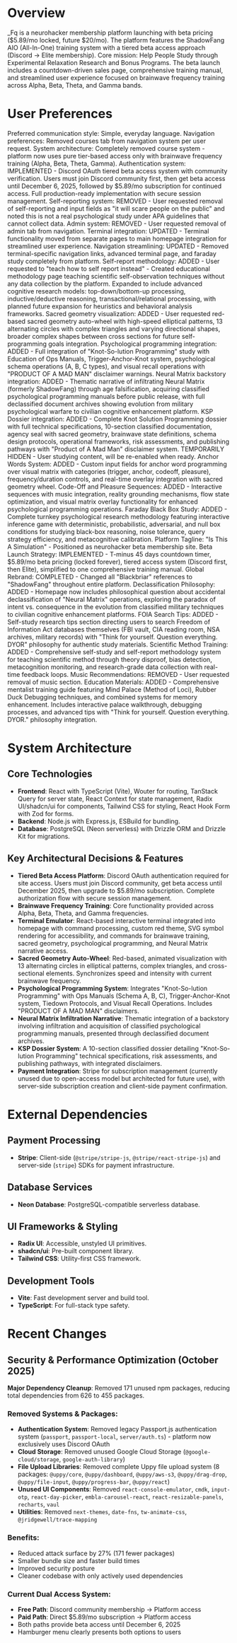 # Overview
_Fq is a neurohacker membership platform launching with beta pricing ($5.89/mo locked, future $20/mo). The platform features the ShadowFang AIO (All-In-One) training system with a tiered beta access approach (Discord → Elite membership). Core mission: Help People Study through Experimental Relaxation Research and Bonus Programs. The beta launch includes a countdown-driven sales page, comprehensive training manual, and streamlined user experience focused on brainwave frequency training across Alpha, Beta, Theta, and Gamma bands.

# User Preferences
Preferred communication style: Simple, everyday language.
Navigation preferences: Removed courses tab from navigation system per user request.
System architecture: Completely removed course system - platform now uses pure tier-based access only with brainwave frequency training (Alpha, Beta, Theta, Gamma).
Authentication system: IMPLEMENTED - Discord OAuth tiered beta access system with community verification. Users must join Discord community first, then get beta access until December 6, 2025, followed by $5.89/mo subscription for continued access. Full production-ready implementation with secure session management.
Self-reporting system: REMOVED - User requested removal of self-reporting and input fields as "it will scare people on the public" and noted this is not a real psychological study under APA guidelines that cannot collect data.
Admin system: REMOVED - User requested removal of admin tab from navigation.
Terminal integration: UPDATED - Terminal functionality moved from separate pages to main homepage integration for streamlined user experience.
Navigation streamlining: UPDATED - Removed terminal-specific navigation links, advanced terminal page, and faraday study completely from platform.
Self-report methodology: ADDED - User requested to "teach how to self report instead" - Created educational methodology page teaching scientific self-observation techniques without any data collection by the platform. Expanded to include advanced cognitive research models: top-down/bottom-up processing, inductive/deductive reasoning, transactional/relational processing, with planned future expansion for heuristics and behavioral analysis frameworks.
Sacred geometry visualization: ADDED - User requested red-based sacred geometry auto-wheel with high-speed elliptical patterns, 13 alternating circles with complex triangles and varying directional shapes, broader complex shapes between cross sections for future self-programming goals integration.
Psychological programming integration: ADDED - Full integration of "Knot-So-lution Programming" study with Education of Ops Manuals, Trigger-Anchor-Knot system, psychological schema operations (A, B, C types), and visual recall operations with "PRODUCT OF A MAD MAN" disclaimer warnings.
Neural Matrix backstory integration: ADDED - Thematic narrative of infiltrating Neural Matrix (formerly ShadowFang) through age falsification, acquiring classified psychological programming manuals before public release, with full declassified document archives showing evolution from military psychological warfare to civilian cognitive enhancement platform.
KSP Dossier integration: ADDED - Complete Knot Solution Programming dossier with full technical specifications, 10-section classified documentation, agency seal with sacred geometry, brainwave state definitions, schema design protocols, operational frameworks, risk assessments, and publishing pathways with "Product of A Mad Man" disclaimer system. TEMPORARILY HIDDEN - User studying content, will be re-enabled when ready.
Anchor Words System: ADDED - Custom input fields for anchor word programming over visual matrix with categories (trigger, anchor, codeoff, pleasure), frequency/duration controls, and real-time overlay integration with sacred geometry wheel.
Code-Off and Pleasure Sequences: ADDED - Interactive sequences with music integration, reality grounding mechanisms, flow state optimization, and visual matrix overlay functionality for enhanced psychological programming operations.
Faraday Black Box Study: ADDED - Complete turnkey psychological research methodology featuring interactive inference game with deterministic, probabilistic, adversarial, and null box conditions for studying black-box reasoning, noise tolerance, query strategy efficiency, and metacognitive calibration.
Platform Tagline: "Is This A Simulation" - Positioned as neurohacker beta membership site.
Beta Launch Strategy: IMPLEMENTED - T-minus 45 days countdown timer, $5.89/mo beta pricing (locked forever), tiered access system (Discord first, then Elite), simplified to one comprehensive training manual.
Global Rebrand: COMPLETED - Changed all "Blackbriar" references to "ShadowFang" throughout entire platform.
Declassification Philosophy: ADDED - Homepage now includes philosophical question about accidental declassification of "Neural Matrix" operations, exploring the paradox of intent vs. consequence in the evolution from classified military techniques to civilian cognitive enhancement platforms.
FOIA Search Tips: ADDED - Self-study research tips section directing users to search Freedom of Information Act databases themselves (FBI vault, CIA reading room, NSA archives, military records) with "Think for yourself. Question everything. DYOR" philosophy for authentic study materials.
Scientific Method Training: ADDED - Comprehensive self-study and self-report methodology system for teaching scientific method through theory disproof, bias detection, metacognition monitoring, and research-grade data collection with real-time feedback loops.
Music Recommendations: REMOVED - User requested removal of music section.
Education Materials: ADDED - Comprehensive mentalist training guide featuring Mind Palace (Method of Loci), Rubber Duck Debugging techniques, and combined systems for memory enhancement. Includes interactive palace walkthrough, debugging processes, and advanced tips with "Think for yourself. Question everything. DYOR." philosophy integration.

# System Architecture

## Core Technologies
- **Frontend**: React with TypeScript (Vite), Wouter for routing, TanStack Query for server state, React Context for state management, Radix UI/shadcn/ui for components, Tailwind CSS for styling, React Hook Form with Zod for forms.
- **Backend**: Node.js with Express.js, ESBuild for bundling.
- **Database**: PostgreSQL (Neon serverless) with Drizzle ORM and Drizzle Kit for migrations.

## Key Architectural Decisions & Features
- **Tiered Beta Access Platform**: Discord OAuth authentication required for site access. Users must join Discord community, get beta access until December 2025, then upgrade to $5.89/mo subscription. Complete authorization flow with secure session management.
- **Brainwave Frequency Training**: Core functionality provided across Alpha, Beta, Theta, and Gamma frequencies.
- **Terminal Emulator**: React-based interactive terminal integrated into homepage with command processing, custom red theme, SVG symbol rendering for accessibility, and commands for brainwave training, sacred geometry, psychological programming, and Neural Matrix narrative access.
- **Sacred Geometry Auto-Wheel**: Red-based, animated visualization with 13 alternating circles in elliptical patterns, complex triangles, and cross-sectional elements. Synchronizes speed and intensity with current brainwave frequency.
- **Psychological Programming System**: Integrates "Knot-So-lution Programming" with Ops Manuals (Schema A, B, C), Trigger-Anchor-Knot system, Tiedown Protocols, and Visual Recall Operations. Includes "PRODUCT OF A MAD MAN" disclaimers.
- **Neural Matrix Infiltration Narrative**: Thematic integration of a backstory involving infiltration and acquisition of classified psychological programming manuals, presented through declassified document archives.
- **KSP Dossier System**: A 10-section classified dossier detailing "Knot-So-lution Programming" technical specifications, risk assessments, and publishing pathways, with integrated disclaimers.
- **Payment Integration**: Stripe for subscription management (currently unused due to open-access model but architected for future use), with server-side subscription creation and client-side payment confirmation.

# External Dependencies

## Payment Processing
- **Stripe**: Client-side (`@stripe/stripe-js`, `@stripe/react-stripe-js`) and server-side (`stripe`) SDKs for payment infrastructure.

## Database Services
- **Neon Database**: PostgreSQL-compatible serverless database.

## UI Frameworks & Styling
- **Radix UI**: Accessible, unstyled UI primitives.
- **shadcn/ui**: Pre-built component library.
- **Tailwind CSS**: Utility-first CSS framework.

## Development Tools
- **Vite**: Fast development server and build tool.
- **TypeScript**: For full-stack type safety.

# Recent Changes

## Security & Performance Optimization (October 2025)
**Major Dependency Cleanup**: Removed 171 unused npm packages, reducing total dependencies from 626 to 455 packages.

### Removed Systems & Packages:
- **Authentication System**: Removed legacy Passport.js authentication system (`passport`, `passport-local`, `server/auth.ts`) - platform now exclusively uses Discord OAuth
- **Cloud Storage**: Removed unused Google Cloud Storage (`@google-cloud/storage`, `google-auth-library`)
- **File Upload Libraries**: Removed complete Uppy file upload system (8 packages: `@uppy/core`, `@uppy/dashboard`, `@uppy/aws-s3`, `@uppy/drag-drop`, `@uppy/file-input`, `@uppy/progress-bar`, `@uppy/react`)
- **Unused UI Components**: Removed `react-console-emulator`, `cmdk`, `input-otp`, `react-day-picker`, `embla-carousel-react`, `react-resizable-panels`, `recharts`, `vaul`
- **Utilities**: Removed `next-themes`, `date-fns`, `tw-animate-css`, `@jridgewell/trace-mapping`

### Benefits:
- Reduced attack surface by 27% (171 fewer packages)
- Smaller bundle size and faster build times
- Improved security posture
- Cleaner codebase with only actively used dependencies

### Current Dual Access System:
- **Free Path**: Discord community membership → Platform access
- **Paid Path**: Direct $5.89/mo subscription → Platform access
- Both paths provide beta access until December 6, 2025
- Hamburger menu clearly presents both options to users
